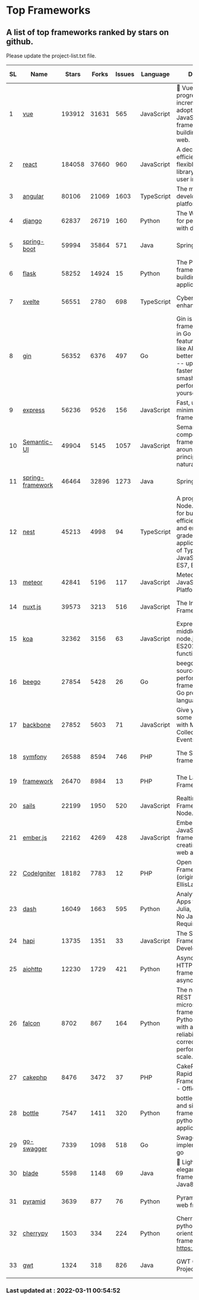 # Top Frameworks
## A list of top frameworks ranked by stars on github.  
Please update the project-list.txt file.

| SL| Name  | Stars| Forks| Issues | Language | Description | Last Commit |
| --| ------| -----| ---- | ------ | -------- | ----------- | ----------- |
| 1 | [vue](https://github.com/vuejs/vue) | 193912 | 31631 | 565 | JavaScript | 🖖 Vue.js is a progressive, incrementally-adoptable JavaScript framework for building UI on the web. | 2022-02-22 18:38:12 |
| 2 | [react](https://github.com/facebook/react) | 184058 | 37660 | 960 | JavaScript | A declarative, efficient, and flexible JavaScript library for building user interfaces. | 2022-03-10 19:18:54 |
| 3 | [angular](https://github.com/angular/angular) | 80106 | 21069 | 1603 | TypeScript | The modern web developer’s platform | 2022-03-10 23:51:18 |
| 4 | [django](https://github.com/django/django) | 62837 | 26719 | 160 | Python | The Web framework for perfectionists with deadlines. | 2022-03-10 11:57:19 |
| 5 | [spring-boot](https://github.com/spring-projects/spring-boot) | 59994 | 35864 | 571 | Java | Spring Boot | 2022-03-10 17:11:50 |
| 6 | [flask](https://github.com/pallets/flask) | 58252 | 14924 | 15 | Python | The Python micro framework for building web applications. | 2022-03-08 14:50:25 |
| 7 | [svelte](https://github.com/sveltejs/svelte) | 56551 | 2780 | 698 | TypeScript | Cybernetically enhanced web apps | 2022-03-06 15:46:48 |
| 8 | [gin](https://github.com/gin-gonic/gin) | 56352 | 6376 | 497 | Go | Gin is a HTTP web framework written in Go (Golang). It features a Martini-like API with much better performance -- up to 40 times faster. If you need smashing performance, get yourself some Gin. | 2022-02-14 06:39:57 |
| 9 | [express](https://github.com/expressjs/express) | 56236 | 9526 | 156 | JavaScript | Fast, unopinionated, minimalist web framework for node. | 2022-03-01 04:41:41 |
| 10 | [Semantic-UI](https://github.com/Semantic-Org/Semantic-UI) | 49904 | 5145 | 1057 | JavaScript | Semantic is a UI component framework based around useful principles from natural language. | 2018-10-21 20:59:02 |
| 11 | [spring-framework](https://github.com/spring-projects/spring-framework) | 46464 | 32896 | 1273 | Java | Spring Framework | 2022-03-10 18:28:51 |
| 12 | [nest](https://github.com/nestjs/nest) | 45213 | 4998 | 94 | TypeScript | A progressive Node.js framework for building efficient, scalable, and enterprise-grade server-side applications on top of TypeScript & JavaScript (ES6, ES7, ES8) 🚀 | 2022-03-10 07:34:25 |
| 13 | [meteor](https://github.com/meteor/meteor) | 42841 | 5196 | 117 | JavaScript | Meteor, the JavaScript App Platform | 2022-03-07 12:36:21 |
| 14 | [nuxt.js](https://github.com/nuxt/nuxt.js) | 39573 | 3213 | 516 | JavaScript | The Intuitive Vue(2) Framework | 2021-12-17 13:20:07 |
| 15 | [koa](https://github.com/koajs/koa) | 32362 | 3156 | 63 | JavaScript | Expressive middleware for node.js using ES2017 async functions | 2022-03-01 16:12:01 |
| 16 | [beego](https://github.com/beego/beego) | 27854 | 5428 | 26 | Go | beego is an open-source, high-performance web framework for the Go programming language. | 2022-03-05 10:05:33 |
| 17 | [backbone](https://github.com/jashkenas/backbone) | 27852 | 5603 | 71 | JavaScript | Give your JS App some Backbone with Models, Views, Collections, and Events | 2022-02-26 00:31:21 |
| 18 | [symfony](https://github.com/symfony/symfony) | 26588 | 8594 | 746 | PHP | The Symfony PHP framework | 2022-03-10 09:46:43 |
| 19 | [framework](https://github.com/laravel/framework) | 26470 | 8984 | 13 | PHP | The Laravel Framework. | 2022-03-10 19:00:51 |
| 20 | [sails](https://github.com/balderdashy/sails) | 22199 | 1950 | 520 | JavaScript | Realtime MVC Framework for Node.js | 2022-01-14 23:55:08 |
| 21 | [ember.js](https://github.com/emberjs/ember.js) | 22162 | 4269 | 428 | JavaScript | Ember.js - A JavaScript framework for creating ambitious web applications | 2022-03-08 18:20:44 |
| 22 | [CodeIgniter](https://github.com/bcit-ci/CodeIgniter) | 18182 | 7783 | 12 | PHP | Open Source PHP Framework (originally from EllisLab) | 2022-03-03 13:29:55 |
| 23 | [dash](https://github.com/plotly/dash) | 16049 | 1663 | 595 | Python | Analytical Web Apps for Python, R, Julia, and Jupyter. No JavaScript Required. | 2022-03-09 23:31:54 |
| 24 | [hapi](https://github.com/hapijs/hapi) | 13735 | 1351 | 33 | JavaScript | The Simple, Secure Framework Developers Trust | 2022-03-02 14:32:29 |
| 25 | [aiohttp](https://github.com/aio-libs/aiohttp) | 12230 | 1729 | 421 | Python | Asynchronous HTTP client/server framework for asyncio and Python | 2022-03-07 21:28:16 |
| 26 | [falcon](https://github.com/falconry/falcon) | 8702 | 867 | 164 | Python | The no-nonsense REST API and microservices framework for Python developers, with a focus on reliability, correctness, and performance at scale. | 2022-03-08 21:34:31 |
| 27 | [cakephp](https://github.com/cakephp/cakephp) | 8476 | 3472 | 37 | PHP | CakePHP: The Rapid Development Framework for PHP - Official Repository | 2022-03-10 13:56:02 |
| 28 | [bottle](https://github.com/bottlepy/bottle) | 7547 | 1411 | 320 | Python | bottle.py is a fast and simple micro-framework for python web-applications. | 2022-03-01 21:05:57 |
| 29 | [go-swagger](https://github.com/go-swagger/go-swagger) | 7339 | 1098 | 518 | Go | Swagger 2.0 implementation for go | 2022-03-09 23:26:48 |
| 30 | [blade](https://github.com/lets-blade/blade) | 5598 | 1148 | 69 | Java | :rocket: Lightning fast and elegant mvc framework for Java8 | 2020-03-22 13:39:23 |
| 31 | [pyramid](https://github.com/Pylons/pyramid) | 3639 | 877 | 76 | Python | Pyramid - A Python web framework | 2022-02-07 05:45:49 |
| 32 | [cherrypy](https://github.com/cherrypy/cherrypy) | 1503 | 334 | 224 | Python | CherryPy is a pythonic, object-oriented HTTP framework.      https://cherrypy.dev | 2022-02-14 20:44:10 |
| 33 | [gwt](https://github.com/gwtproject/gwt) | 1324 | 318 | 826 | Java | GWT Open Source Project | 2022-02-10 23:35:12 |

### Last updated at : 2022-03-11 00:54:52
